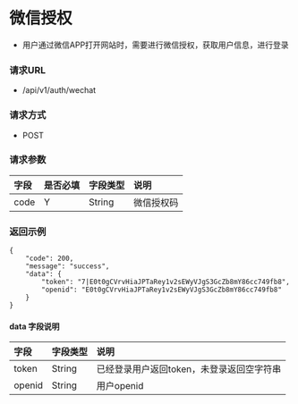 # 微信授权

* 用户通过微信APP打开网站时，需要进行微信授权，获取用户信息，进行登录

### 请求URL

* /api/v1/auth/wechat

### 请求方式
* POST

### 请求参数

| 字段   | 是否必填 | 字段类型   | 说明    |
|:-----|:-----|:-------|:------|
| code | Y    | String | 微信授权码 |

### 返回示例

```
{
    "code": 200,
    "message": "success",
    "data": {
        "token": "7|E0t0gCVrvHiaJPTaRey1v2sEWyVJgS3GcZb8mY86cc749fb8",
        "openid": "E0t0gCVrvHiaJPTaRey1v2sEWyVJgS3GcZb8mY86cc749fb8"
    }
}
```
#### data 字段说明
| 字段     | 字段类型   | 说明                      |
|:-------|:-------|:------------------------|
| token  | String | 已经登录用户返回token，未登录返回空字符串 |
| openid | String | 用户openid                |
